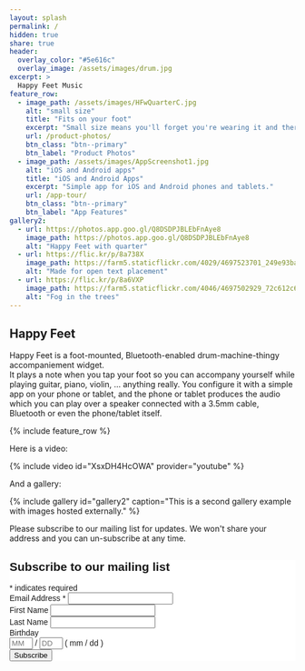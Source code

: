 ```yaml
---
layout: splash
permalink: /
hidden: true
share: true
header:
  overlay_color: "#5e616c"
  overlay_image: /assets/images/drum.jpg
excerpt: >
  Happy Feet Music
feature_row:
  - image_path: /assets/images/HFwQuarterC.jpg
    alt: "small size"
    title: "Fits on your foot"
    excerpt: "Small size means you'll forget you're wearing it and there are no wires to worry about when playing.  Wrap the elastic strap around your foot and secure it with the Velcro."
    url: /product-photos/
    btn_class: "btn--primary"
    btn_label: "Product Photos"
  - image_path: /assets/images/AppScreenshot1.jpg
    alt: "iOS and Android apps"
    title: "iOS and Android Apps"
    excerpt: "Simple app for iOS and Android phones and tablets."
    url: /app-tour/
    btn_class: "btn--primary"
    btn_label: "App Features"
gallery2:
  - url: https://photos.app.goo.gl/Q8DSDPJBLEbFnAye8
    image_path: https://photos.app.goo.gl/Q8DSDPJBLEbFnAye8
    alt: "Happy Feet with quarter"
  - url: https://flic.kr/p/8a738X
    image_path: https://farm5.staticflickr.com/4029/4697523701_249e93ba23_q.jpg
    alt: "Made for open text placement"
  - url: https://flic.kr/p/8a6VXP
    image_path: https://farm5.staticflickr.com/4046/4697502929_72c612c636_q.jpg
    alt: "Fog in the trees"
---
```


Happy Feet
----------

Happy Feet is a foot-mounted, Bluetooth-enabled drum-machine-thingy accompaniement widget.  
It plays a note when you tap your foot so you can accompany
yourself while playing guitar, piano, violin, ... anything really.  You configure it with a simple app on your phone or tablet, 
and the phone or tablet produces the audio which you can play over a speaker connected with a 3.5mm cable, Bluetooth or even the
phone/tablet itself.

{% include feature_row %}

Here is a video:

{% include video id="XsxDH4HcOWA" provider="youtube" %}

And a gallery:

{% include gallery id="gallery2" caption="This is a second gallery example with images hosted externally." %}

Please subscribe to our mailing list for updates.  We won't share your address and you can
un-subscribe at any time.

<!-- Begin Mailchimp Signup Form -->
<link href="//cdn-images.mailchimp.com/embedcode/classic-10_7.css" rel="stylesheet" type="text/css">
<style type="text/css">
	#mc_embed_signup{background:#fff; clear:left; font:14px Helvetica,Arial,sans-serif; }
	/* Add your own Mailchimp form style overrides in your site stylesheet or in this style block.
	   We recommend moving this block and the preceding CSS link to the HEAD of your HTML file. */
</style>
<div id="mc_embed_signup">
<form action="https://happyfeet-music.us1.list-manage.com/subscribe/post?u=5fc3b6f85c083eb5c7ea68510&amp;id=b1b3e67e6c" method="post" id="mc-embedded-subscribe-form" name="mc-embedded-subscribe-form" class="validate" target="_blank" novalidate>
    <div id="mc_embed_signup_scroll">
	<h2>Subscribe to our mailing list</h2>
<div class="indicates-required"><span class="asterisk">*</span> indicates required</div>
<div class="mc-field-group">
	<label for="mce-EMAIL">Email Address  <span class="asterisk">*</span>
</label>
	<input type="email" value="" name="EMAIL" class="required email" id="mce-EMAIL">
</div>
<div class="mc-field-group">
	<label for="mce-FNAME">First Name </label>
	<input type="text" value="" name="FNAME" class="" id="mce-FNAME">
</div>
<div class="mc-field-group">
	<label for="mce-LNAME">Last Name </label>
	<input type="text" value="" name="LNAME" class="" id="mce-LNAME">
</div>
<div class="mc-field-group size1of2">
	<label for="mce-BIRTHDAY-month">Birthday </label>
	<div class="datefield">
		<span class="subfield monthfield"><input class="birthday " type="text" pattern="[0-9]*" value="" placeholder="MM" size="2" maxlength="2" name="BIRTHDAY[month]" id="mce-BIRTHDAY-month"></span> / 
		<span class="subfield dayfield"><input class="birthday " type="text" pattern="[0-9]*" value="" placeholder="DD" size="2" maxlength="2" name="BIRTHDAY[day]" id="mce-BIRTHDAY-day"></span> 
		<span class="small-meta nowrap">( mm / dd )</span>
	</div>
</div>	<div id="mce-responses" class="clear">
		<div class="response" id="mce-error-response" style="display:none"></div>
		<div class="response" id="mce-success-response" style="display:none"></div>
	</div>    <!-- real people should not fill this in and expect good things - do not remove this or risk form bot signups-->
    <div style="position: absolute; left: -5000px;" aria-hidden="true"><input type="text" name="b_5fc3b6f85c083eb5c7ea68510_b1b3e67e6c" tabindex="-1" value=""></div>
    <div class="clear"><input type="submit" value="Subscribe" name="subscribe" id="mc-embedded-subscribe" class="button"></div>
    </div>
</form>
</div>
<script type='text/javascript' src='//s3.amazonaws.com/downloads.mailchimp.com/js/mc-validate.js'></script><script type='text/javascript'>(function($) {window.fnames = new Array(); window.ftypes = new Array();fnames[0]='EMAIL';ftypes[0]='email';fnames[1]='FNAME';ftypes[1]='text';fnames[2]='LNAME';ftypes[2]='text';fnames[3]='ADDRESS';ftypes[3]='address';fnames[4]='PHONE';ftypes[4]='phone';fnames[5]='BIRTHDAY';ftypes[5]='birthday';}(jQuery));var $mcj = jQuery.noConflict(true);</script>
<!--End mc_embed_signup-->
